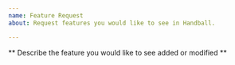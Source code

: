 ```yaml
---
name: Feature Request
about: Request features you would like to see in Handball.

---
```


** Describe the feature you would like to see added or modified **
